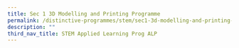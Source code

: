 ```yaml
---
title: Sec 1 3D Modelling and Printing Programme
permalink: /distinctive-programmes/stem/sec1-3d-modelling-and-printing-programme
description: ""
third_nav_title: STEM Applied Learning Prog ALP
---
```





